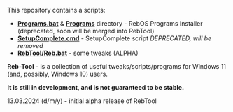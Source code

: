 This repository contains a scripts:

- [**Programs.bat**](https://github.com/RebTeam/Utilities/tree/main/Programs.bat) & [**Programs**](https://github.com/RebTeam/Utilities/tree/main/Programs) directory - RebOS Programs Installer (deprecated, soon will be merged into RebTool)
- [**SetupComplete.cmd**](https://github.com/RebTeam/Utilities/blob/main/SetupComplete.cmd) - SetupComplete script *DEPRECATED, will be removed*
- [**RebTool/Reb.bat**](https://github.com/RebTeam/Utilities/blob/main/RebTool/Reb.bat) - some tweaks (ALPHA)


**Reb-Tool** - is a collection of useful tweaks/scripts/programs for Windows 11 (and, possibly, Windows 10) users.  

**It is still in development, and is not guaranteed to be stable.**

13.03.2024 (d/m/y) - initial alpha release of RebTool